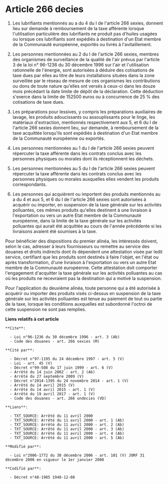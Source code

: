 # Article 266 decies

1. Les lubrifiants mentionnés au a du 4 du I de l'article 266 sexies, donnent lieu sur demande à remboursement de la taxe
afférente lorsque l'utilisation particulière des lubrifiants ne produit pas d'huiles usagées ou lorsque ces lubrifiants sont
expédiés à destination d'un Etat membre de la Communauté européenne, exportés ou livrés à l'avitaillement.

2. Les personnes mentionnées au 2 du I de l'article 266 sexies, membres des organismes de surveillance de la qualité de l'air
prévus par l'article 3 de la loi n° 96-1236 du 30 décembre 1996 sur l'air et l'utilisation rationnelle de l'énergie, sont
autorisées à déduire des cotisations de taxe dues par elles au titre de leurs installations situées dans la zone surveillée
par le réseau de mesure de ces organismes les contributions ou dons de toute nature qu'elles ont versés à ceux-ci dans les
douze mois précédant la date limite de dépôt de la déclaration. Cette déduction s'exerce dans la limite de 152500 euros ou à
concurrence de 25 % des cotisations de taxe dues.

3. Les préparations pour lessives, y compris les préparations auxiliaires de lavage, les produits adoucissants ou
assouplissants pour le linge, les matériaux d'extraction, mentionnés respectivement aux 5, et 6 du I de l'article 266 sexies
donnent lieu, sur demande, à remboursement de la taxe acquittée lorsqu'ils sont expédiés à destination d'un Etat membre de la
Communauté européenne ou exportés.

4. Les personnes mentionnées au 1 du I de l'article 266 sexies peuvent répercuter la taxe afférente dans les contrats conclus
avec les personnes physiques ou morales dont ils réceptionnent les déchets.

5. Les personnes mentionnées au 5 du I de l'article 266 sexies peuvent répercuter la taxe afférente dans les contrats conclus
avec les personnes physiques ou morales auxquelles elles vendent les produits correspondants.

6. Les personnes qui acquièrent ou importent des produits mentionnés au a du 4 et aux 5, et 6 du I de l'article 266 sexies
sont autorisées à acquérir ou importer, en suspension de la taxe générale sur les activités polluantes, ces mêmes produits
qu'elles destinent à une livraison à l'exportation ou vers un autre Etat membre de la Communauté européenne, dans la limite
de la taxe générale sur les activités polluantes qui aurait été acquittée au cours de l'année précédente si les livraisons
avaient été soumises à la taxe.

Pour bénéficier des dispositions du premier alinéa, les intéressés doivent, selon le cas, adresser à leurs fournisseurs ou
remettre au service des douanes et droits indirects dont ils dépendent une attestation visée par ledit service, certifiant
que les produits sont destinés à faire l'objet, en l'état ou après transformation, d'une livraison à l'exportation ou vers un
autre Etat membre de la Communauté européenne. Cette attestation doit comporter l'engagement d'acquitter la taxe générale sur
les activités polluantes au cas où les produits ne recevraient pas la destination qui a motivé la suspension.

Pour l'application du deuxième alinéa, toute personne qui a été autorisée à acquérir ou importer des produits visés ci-dessus
en suspension de la taxe générale sur les activités polluantes est tenue au paiement de tout ou partie de la taxe, lorsque
les conditions auxquelles est subordonné l'octroi de cette suspension ne sont pas remplies.

**Liens relatifs à cet article**

	**Cite**:

	  - Loi n°96-1236 du 30 décembre 1996 - art. 3 (Ab)
	  - Code des douanes - art. 266 sexies (M)

	**Cité par**:

	  - Décret n°97-1195 du 24 décembre 1997 - art. 5 (V)
	  - Loi - art. 45 (V)
	  - Décret n°99-508 du 17 juin 1999 - art. 6 (V)
	  - Arrêté du 14 juin 2002 - art. 2 (Ab)
	  - Arrêté du 27 septembre 2009 (V)
	  - Décret n°2014-1395 du 24 novembre 2014 - art. 1 (V)
	  - Arrêté du 14 avril 2015 (V)
	  - Arrêté du 14 avril 2015 - art. 1 (V)
	  - Arrêté du 19 avril 2017 - art. 1 (V)
	  - Code des douanes - art. 266 undecies (VD)

	**Liens**:

	  - TXT_SOURCE: Arrêté du 11 avril 2000
	  - TXT_SOURCE: Arrêté du 11 avril 2000 - art. 1 (Ab)
	  - TXT_SOURCE: Arrêté du 11 avril 2000 - art. 2 (Ab)
	  - TXT_SOURCE: Arrêté du 11 avril 2000 - art. 3 (Ab)
	  - TXT_SOURCE: Arrêté du 11 avril 2000 - art. 4 (Ab)
	  - TXT_SOURCE: Arrêté du 11 avril 2000 - art. 5 (Ab)

	**Modifié par**:

	  - Loi n°2006-1772 du 30 décembre 2006 - art. 101 (V) JORF 31 décembre 2006 en vigueur le 1er janvier 2008

	**Codifié par**:

	  - Décret n°48-1985 1948-12-08

